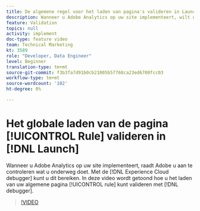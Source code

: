 ```yaml
---
title: De algemene regel voor het laden van pagina's valideren in Launch
description: Wanneer u Adobe Analytics op uw site implementeert, wilt u kunnen valideren wat u onderweg doet. De Experience Cloud debugger aan de redding! Deze video laat zien hoe u de algemene regel voor het laden van pagina's valideert met het foutopsporingsprogramma.
feature: Validation
topics: null
activity: implement
doc-type: feature video
team: Technical Marketing
kt: 3589
role: "Developer, Data Engineer"
level: Beginner
translation-type: tm+mt
source-git-commit: f3b3fa7d91b0cb21005b57768ca23ed6700fcc03
workflow-type: tm+mt
source-wordcount: '102'
ht-degree: 0%

---
```



# Het globale laden van de pagina [!UICONTROL Rule] valideren in [!DNL Launch]

Wanneer u Adobe Analytics op uw site implementeert, raadt Adobe u aan te controleren wat u onderweg doet. Met de [!DNL Experience Cloud debugger] kunt u dit bereiken. In deze video wordt getoond hoe u het laden van uw algemene pagina [!UICONTROL rule] kunt valideren met [!DNL debugger].

>[!VIDEO](https://video.tv.adobe.com/v/28776/?quality=12)
